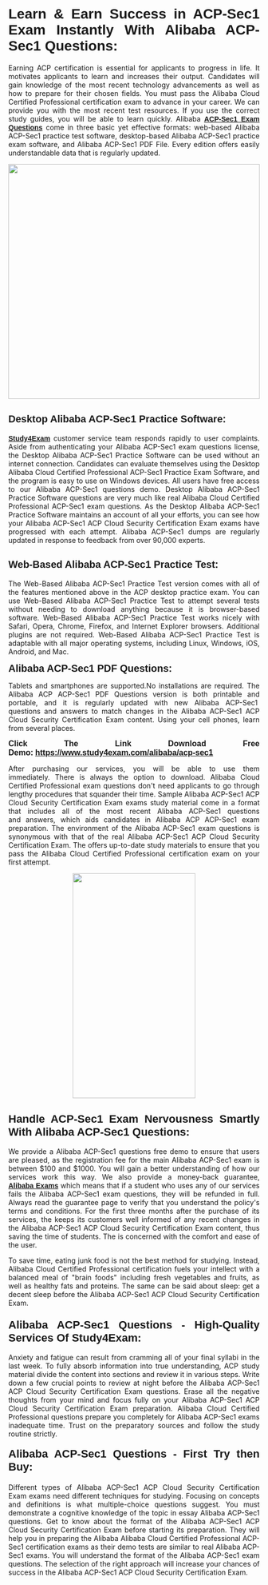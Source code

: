 <h1 style="text-align: justify;"><span style="font-family:Tahoma,Geneva,sans-serif;"><strong>Learn & Earn Success in ACP-Sec1 Exam Instantly With Alibaba ACP-Sec1 Questions:</strong></span></h1>

<p style="text-align: justify;">Earning ACP certification is essential for applicants to progress in life. It motivates applicants to learn and increases their output. Candidates will gain knowledge of the most recent technology advancements as well as how to prepare for their chosen fields. You must pass the Alibaba Cloud Certified Professional certification exam to advance in your career. We can provide you with the most recent test resources. If you use the correct study guides, you will be able to learn quickly. Alibaba <a href="https://www.study4exam.com/alibaba/acp-sec1" target="_blank"><span style="font-family:Tahoma,Geneva,sans-serif;"><strong>ACP-Sec1 Exam Questions</strong></span></a> come in three basic yet effective formats: web-based Alibaba ACP-Sec1 practice test software, desktop-based Alibaba ACP-Sec1 practice exam software, and Alibaba ACP-Sec1 PDF File. Every edition offers easily understandable data that is regularly updated.</p>

<p style="text-align: justify;"><a href="https://www.study4exam.com/alibaba/acp-sec1" target="_blank"><img alt="" src="https://lh3.googleusercontent.com/pw/AM-JKLVq_oPqfp0-n5zn4yqAoyjjcA2yO-jT5Cm68rj_xPcdsmakSaLzyxJ8unsRMKMdGkmOINvzyM17CwNHdrz3aK03FYcCewHDEYJs7lAvJLcrBifJ5qSpkhSIJgPhz-7dSY7ixq9ev6p4G2ds_VnujUaf=w1366-h530-no?authuser=0" style="width: 100%; height: 470px;" /></a></p>

<h2 style="text-align: justify;"><span style="font-family:Tahoma,Geneva,sans-serif;"><strong><span style="font-size:20px;">Desktop Alibaba ACP-Sec1 Practice Software:</span></strong></span></h2>

<p style="text-align: justify;"><a href="https://www.study4exam.com/" target="_blank"><span style="font-family:Tahoma,Geneva,sans-serif;"><strong>Study4Exam</strong></span></a> customer service team responds rapidly to user complaints. Aside from authenticating your Alibaba ACP-Sec1 exam questions license, the Desktop Alibaba ACP-Sec1 Practice Software can be used without an internet connection. Candidates can evaluate themselves using the Desktop Alibaba Cloud Certified Professional ACP-Sec1 Practice Exam Software, and the program is easy to use on Windows devices. All users have free access to our Alibaba ACP-Sec1 questions demo. Desktop Alibaba ACP-Sec1 Practice Software questions are very much like real Alibaba Cloud Certified Professional ACP-Sec1 exam questions. As the Desktop Alibaba ACP-Sec1 Practice Software maintains an account of all your efforts, you can see how your Alibaba ACP-Sec1 ACP Cloud Security Certification Exam exams have progressed with each attempt. Alibaba ACP-Sec1 dumps are regularly updated in response to feedback from over 90,000 experts.</p>

<h2 style="text-align: justify;"><strong><span style="font-family:Tahoma,Geneva,sans-serif;"><span style="font-size:20px;">Web-Based Alibaba ACP-Sec1 Practice Test:</span></span></strong></h2>

<p style="text-align: justify;">The Web-Based Alibaba ACP-Sec1 Practice Test version comes with all of the features mentioned above in the ACP desktop practice exam. You can use Web-Based Alibaba ACP-Sec1 Practice Test to attempt several tests without needing to download anything because it is browser-based software. Web-Based Alibaba ACP-Sec1 Practice Test works nicely with Safari, Opera, Chrome, Firefox, and Internet Explorer browsers. Additional plugins are not required. Web-Based Alibaba ACP-Sec1 Practice Test is adaptable with all major operating systems, including Linux, Windows, iOS, Android, and Mac.</p>

<p style="text-align: justify;"><strong><span style="font-family:Tahoma,Geneva,sans-serif;"><span style="font-size:20px;">Alibaba ACP-Sec1 PDF Questions:</span></span></strong></p>

<p style="text-align: justify;">Tablets and smartphones are supported.No installations are required. The Alibaba ACP ACP-Sec1 PDF Questions version is both printable and portable, and it is regularly updated with new Alibaba ACP-Sec1  questions and answers to match changes in the Alibaba ACP-Sec1 ACP Cloud Security Certification Exam content. Using your cell phones, learn from several places.</p>

<p style="text-align: justify;"><strong><span style="font-size:16px;"><span style="font-family:Tahoma,Geneva,sans-serif;">Click The Link Download Free Demo:</span></span></strong> <strong><span style="font-size:16px;"><span style="font-family:Tahoma,Geneva,sans-serif;"><a href="https://www.study4exam.com/alibaba/acp-sec1" target="_blank">https://www.study4exam.com/alibaba/acp-sec1</a></span></span></strong></p>

<p style="text-align: justify;">After purchasing our services, you will be able to use them immediately. There is always the option to download. Alibaba Cloud Certified Professional exam questions don't need applicants to go through lengthy procedures that squander their time. Sample Alibaba ACP-Sec1 ACP Cloud Security Certification Exam exams study material come in a format that includes all of the most recent Alibaba ACP-Sec1 questions and answers, which aids candidates in Alibaba ACP ACP-Sec1 exam preparation. The environment of the Alibaba ACP-Sec1 exam questions is synonymous with that of the real Alibaba ACP-Sec1 ACP Cloud Security Certification Exam. The offers up-to-date study materials to ensure that you pass the Alibaba Cloud Certified Professional certification exam on your first attempt.</p>

<p style="text-align: center;"><a href="https://www.study4exam.com/alibaba/acp-sec1" target="_blank"><img alt="" src="https://lh3.googleusercontent.com/pw/AM-JKLXfNjhwPiMVy0ctVShSUYpvTBudxxEKSjIvWyQcQ4fkjC7tw4fAHzQCxVumweZ4lZywWu345GH-ksy4ecL_MjJ_HOMVvBbLXRtkP9fACCrcmZAb4vVtcna_wHGfpzNHbsqs91m4DXRGfOMJpFZl-Ci9=w650-h649-no?authuser=0" style="width: 70%; height: 450px;" /></a></p>

<h2 style="text-align: justify;"><strong><span style="font-size:22px;"><span style="font-family:Tahoma,Geneva,sans-serif;">Handle ACP-Sec1 Exam Nervousness Smartly With Alibaba ACP-Sec1 Questions:</span></span></strong></h2>

<p style="text-align: justify;">We provide a Alibaba ACP-Sec1 questions free demo to ensure that users are pleased, as the registration fee for the main Alibaba ACP-Sec1 exam is between $100 and $1000. You will gain a better understanding of how our services work this way. We also provide a money-back guarantee, <a href="https://www.study4exam.com/alibaba-exams" target="_blank"><span style="font-family:Tahoma,Geneva,sans-serif;"><strong>Alibaba Exams</strong></span></a> which means that if a student who uses any of our services fails the Alibaba ACP-Sec1 exam questions, they will be refunded in full. Always read the guarantee page to verify that you understand the policy's terms and conditions. For the first three months after the purchase of its services, the keeps its customers well informed of any recent changes in the Alibaba ACP-Sec1 ACP Cloud Security Certification Exam content, thus saving the time of students. The is concerned with the comfort and ease of the user.</p>

<p style="text-align: justify;">To save time, eating junk food is not the best method for studying. Instead, Alibaba Cloud Certified Professional certification fuels your intellect with a balanced meal of "brain foods" including fresh vegetables and fruits, as well as healthy fats and proteins. The same can be said about sleep: get a decent sleep before the Alibaba ACP-Sec1 ACP Cloud Security Certification Exam.</p>

<h3 style="text-align: justify;"><span style="font-family:Tahoma,Geneva,sans-serif;"><strong><span style="font-size:22px;">Alibaba ACP-Sec1 Questions - High-Quality Services Of Study4Exam:</span></strong></span></h3>

<p style="text-align: justify;">Anxiety and fatigue can result from cramming all of your final syllabi in the last week. To fully absorb information into true understanding, ACP study material divide the content into sections and review it in various steps. Write down a few crucial points to review at night before the Alibaba ACP-Sec1 ACP Cloud Security Certification Exam questions. Erase all the negative thoughts from your mind and focus fully on your Alibaba ACP-Sec1 ACP Cloud Security Certification Exam preparation. Alibaba Cloud Certified Professional questions prepare you completely for Alibaba ACP-Sec1 exams inadequate time. Trust on the preparatory sources and follow the study routine strictly. </p>

<h4 style="text-align: justify;"><span style="font-family:Tahoma,Geneva,sans-serif;"><strong><span style="font-size:22px;">Alibaba ACP-Sec1 Questions - First Try then Buy:</span></strong></span></h4>

<p style="text-align: justify;">Different types of Alibaba ACP-Sec1 ACP Cloud Security Certification Exam exams need different techniques for studying. Focusing on concepts and definitions is what multiple-choice questions suggest. You must demonstrate a cognitive knowledge of the topic in essay Alibaba ACP-Sec1 questions. Get to know about the format of the Alibaba ACP-Sec1 ACP Cloud Security Certification Exam before starting its preparation. They will help you in preparing the Alibaba Alibaba Cloud Certified Professional ACP-Sec1 certification exams as their demo tests are similar to real Alibaba ACP-Sec1 exams. You will understand the format of the Alibaba ACP-Sec1 exam questions. The selection of the right approach will increase your chances of success in the Alibaba ACP-Sec1 ACP Cloud Security Certification Exam.</p>
